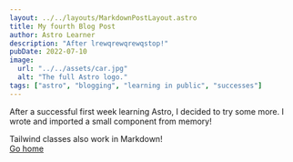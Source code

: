 ```yaml
---
layout: ../../layouts/MarkdownPostLayout.astro
title: My fourth Blog Post
author: Astro Learner
description: "After lrewqrewqrewqstop!"
pubDate: 2022-07-10
image:
  url: "../../assets/car.jpg"
  alt: "The full Astro logo."
tags: ["astro", "blogging", "learning in public", "successes"]
---
```


After a successful first week learning Astro, I decided to try some more. I wrote and imported a small component from memory!

<div class="grid place-items-center h-screen content-center">
  <div class="py-2 px-4 bg-purple-500 text-white font-semibold rounded-lg shadow-md">
    Tailwind classes also work in Markdown!
  </div>
  <a
    href="/"
    class="p-4 underline hover:text-purple-500 transition-colors ease-in-out duration-200"
  >
    Go home
  </a>
</div>
